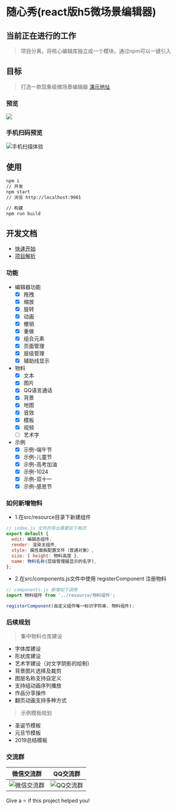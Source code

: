 # 随心秀(react版h5微场景编辑器)

## 当前正在进行的工作
> 项目分离，将核心编辑库独立成一个模块，通过npm可以一键引入

## 目标
> 打造一款现象级微场景编辑器 [演示地址](http://show.lzuntalented.cn)

### 预览
![](http://www.lzuntalented.cn/img/edit.gif)

### 手机扫码预览
![手机扫描体验](http://www.lzuntalented.cn/img/eq-11.png)

## 使用

```bash
npm i
// 开发
npm start
// 浏览 http://localhost:9901

// 构建
npm run build
```

## 开发文档
* [快速开始](http://blog.lzuntalented.cn/sxx/%E5%BF%AB%E9%80%9F%E5%BC%80%E5%A7%8B.html)
* [项目解析](http://blog.lzuntalented.cn/sxx/%E9%A1%B9%E7%9B%AE%E8%A7%A3%E6%9E%90.html)


### 功能

* 编辑器功能
    - [x] 拖拽
    - [x] 缩放
    - [x] 旋转
    - [x] 动画
    - [x] 撤销
    - [x] 重做
    - [x] 组合元素
    - [x] 页面管理
    - [x] 层级管理
    - [x] 辅助线显示

* 物料
    - [x] 文本
    - [x] 图片
    - [x] QQ语言通话
    - [x] 背景
    - [x] 地图
    - [x] 音效
    - [x] 模板
    - [x] 视频
    - [ ] 艺术字

* 示例
    - [x] 示例-端午节
    - [x] 示例-儿童节
    - [x] 示例-高考加油
    - [x] 示例-1024
    - [x] 示例-双十一
    - [x] 示例-感恩节
  
### 如何新增物料
* 1.在src/resource目录下新建组件
``` js
// index.js 文件的导出需要如下格式
export default {
  edit: 编辑态组件,
  render: 渲染太组件,
  style: 属性面板配置文件（普通对象）,
  size: { height: 物料高度 },
  name: 物料名称(层级管理器显示的名字),
};

```
* 2.在src/components.js文件中使用 registerComponent 注册物料
``` js
// components.js 新增如下调用
import 物料组件 from '../resource/物料组件';

registerComponent(自定义组件唯一标识字符串, 物料组件);
```

### 后续规划
> 集中物料仓库建设
* 字体库建设
* 形状库建设
* 艺术字建设（对文字阴影的绘制）
* 背景图片选择及裁剪
* 图层名称支持自定义
* 支持组动画序列播放
* 作品分享操作
* 翻页动画支持多种方式

> 示例模板规划
* 圣诞节模板
* 元旦节模板
* 2019总结模板

### 交流群


|  微信交流群   | QQ交流群  |
|  ----  | ----  |
| ![微信交流群](http://www.lzuntalented.cn/img/sxx-wx.png?2)  | ![QQ交流群](http://www.lzuntalented.cn/img/sxx-qq.png) |

Give a ⭐️ if this project helped you!